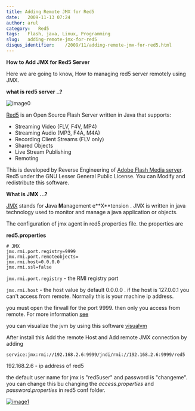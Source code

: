 ```yaml
---
title: Adding Remote JMX for Red5
date:   2009-11-13 07:24
author: arul
category:   Red5
tags:   Flash, java, Linux, Programming
slug:   adding-remote-jmx-for-red5
disqus_identifier:    /2009/11/adding-remote-jmx-for-red5.html
---
```


**How to Add JMX for Red5 Server**

Here we are going to know, How to managing red5 server remotely using
JMX.

**what is red5 server ..?**

![image0](http://red5.googlecode.com/svn/doc/trunk/FinalLogo.png)

[Red5](http://code.google.com/p/red5/) is an Open Source Flash Server
written in Java that supports:

-   Streaming Video (FLV, F4V, MP4)
-   Streaming Audio (MP3, F4A, M4A)
-   Recording Client Streams (FLV only)
-   Shared Objects
-   Live Stream Publishing
-   Remoting

This is developed by Reverse Engineering of [Adobe Flash Media
server](http://www.adobe.com/products/flashmediaserver/).  Red5 under
the GNU Lesser General Public License. You can Modify and redistribute
this software.

**What is JMX \...?**

[JMX](http://en.wikipedia.org/wiki/JMX) stands for **J**ava
**M**anagement e\*\*X\*\*tension . JMX is written in java technology
used to monitor and manage a java application or objects.

The configuration of jmx agent in red5.properties file. the properties
are

**red5.properties**

``` properties
# JMX
jmx.rmi.port.registry=9999
jmx.rmi.port.remoteobjects=
jmx.rmi.host=0.0.0.0
jmx.rmi.ssl=false
```

`jmx.rmi.port.registry` - the RMI registry port

`jmx.rmi.host` - the host value by default 0.0.0.0 . if the host is
127.0.0.1 you can\'t access from remote. Normally this is your machine
ip address.

you must open the firwall for the port 9999. then only you access from
remote. For more information [see](http://bit.ly/1ACRRY)

you can visualize the jvm by using this software
[visualvm](https://visualvm.dev.java.net)

After install this Add the remote Host and Add remote JMX connection by
adding

`service:jmx:rmi://192.168.2.6:9999/jndi/rmi://192.168.2.6:9999/red5`

192.168.2.6 - ip address of red5

the default user name for jmx is \"red5user\" and password is
\"changeme\". you can change this bu changing the *access.properties*
and *password.properties* in red5 conf folder.

[![image1](http://1.bp.blogspot.com/_X5tq9y9xv2s/Sv1dgjLbZBI/AAAAAAAAAGA/PNEjXLK4M_U/s400/visual_vm.jpg)](http://1.bp.blogspot.com/_X5tq9y9xv2s/Sv1dgjLbZBI/AAAAAAAAAGA/PNEjXLK4M_U/s1600-h/visual_vm.jpg)
